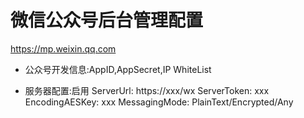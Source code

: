 # 微信公众号后台管理配置

https://mp.weixin.qq.com

- 公众号开发信息:AppID,AppSecret,IP WhiteList

- 服务器配置:启用
ServerUrl: https://xxx/wx
ServerToken: xxx
EncodingAESKey: xxx
MessagingMode: PlainText/Encrypted/Any

